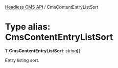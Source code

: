 [Headless CMS API](../index) / CmsContentEntryListSort

# Type alias: CmsContentEntryListSort

Ƭ **CmsContentEntryListSort**: *string*[]

Entry listing sort.
